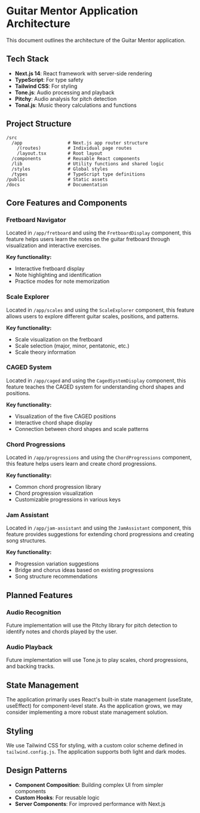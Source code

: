 # Guitar Mentor Application Architecture

This document outlines the architecture of the Guitar Mentor application.

## Tech Stack

- **Next.js 14**: React framework with server-side rendering
- **TypeScript**: For type safety
- **Tailwind CSS**: For styling
- **Tone.js**: Audio processing and playback
- **Pitchy**: Audio analysis for pitch detection
- **Tonal.js**: Music theory calculations and functions

## Project Structure

```
/src
  /app                 # Next.js app router structure
    /(routes)          # Individual page routes
    /layout.tsx        # Root layout
  /components          # Reusable React components
  /lib                 # Utility functions and shared logic
  /styles              # Global styles
  /types               # TypeScript type definitions
/public                # Static assets
/docs                  # Documentation
```

## Core Features and Components

### Fretboard Navigator

Located in `/app/fretboard` and using the `FretboardDisplay` component, this feature helps users learn the notes on the guitar fretboard through visualization and interactive exercises.

**Key functionality:**
- Interactive fretboard display
- Note highlighting and identification
- Practice modes for note memorization

### Scale Explorer

Located in `/app/scales` and using the `ScaleExplorer` component, this feature allows users to explore different guitar scales, positions, and patterns.

**Key functionality:**
- Scale visualization on the fretboard
- Scale selection (major, minor, pentatonic, etc.)
- Scale theory information

### CAGED System

Located in `/app/caged` and using the `CagedSystemDisplay` component, this feature teaches the CAGED system for understanding chord shapes and positions.

**Key functionality:**
- Visualization of the five CAGED positions
- Interactive chord shape display
- Connection between chord shapes and scale patterns

### Chord Progressions

Located in `/app/progressions` and using the `ChordProgressions` component, this feature helps users learn and create chord progressions.

**Key functionality:**
- Common chord progression library
- Chord progression visualization
- Customizable progressions in various keys

### Jam Assistant

Located in `/app/jam-assistant` and using the `JamAssistant` component, this feature provides suggestions for extending chord progressions and creating song structures.

**Key functionality:**
- Progression variation suggestions
- Bridge and chorus ideas based on existing progressions
- Song structure recommendations

## Planned Features

### Audio Recognition

Future implementation will use the Pitchy library for pitch detection to identify notes and chords played by the user.

### Audio Playback

Future implementation will use Tone.js to play scales, chord progressions, and backing tracks.

## State Management

The application primarily uses React's built-in state management (useState, useEffect) for component-level state. As the application grows, we may consider implementing a more robust state management solution.

## Styling

We use Tailwind CSS for styling, with a custom color scheme defined in `tailwind.config.js`. The application supports both light and dark modes.

## Design Patterns

- **Component Composition**: Building complex UI from simpler components
- **Custom Hooks**: For reusable logic
- **Server Components**: For improved performance with Next.js 